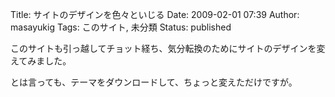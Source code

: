 Title: サイトのデザインを色々といじる
Date: 2009-02-01 07:39
Author: masayukig
Tags: このサイト, 未分類
Status: published

このサイトも引っ越してチョット経ち、気分転換のためにサイトのデザインを変えてみました。

とは言っても、テーマをダウンロードして、ちょっと変えただけですが。
